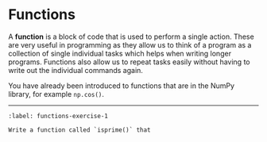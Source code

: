 # Functions

A **function** is a block of code that is used to perform a single action. These are very useful in programming as they allow us to think of a program as a collection of single individual tasks which helps when writing longer programs. Functions also allow us to repeat tasks easily without having to write out the individual commands again.

You have already been introduced to functions that are in the NumPy library, for example `np.cos()`.

---

```{exercise} 
:label: functions-exercise-1

Write a function called `isprime()` that 

```